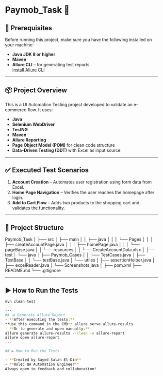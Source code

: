 # Paymob_Task 🧪

## 🔧 Prerequisites

Before running this project, make sure you have the following installed on your machine:

- **Java JDK 8 or higher**
- **Maven**
- **Allure CLI** – for generating test reports  
  [Install Allure CLI](https://docs.qameta.io/allure/#_installing_a_commandline)

---

## 📦 Project Overview

This is a UI Automation Testing project developed to validate an e-commerce flow. It uses:

- **Java**
- **Selenium WebDriver**
- **TestNG**
- **Maven**
- **Allure Reporting**
- **Page Object Model (POM)** for clean code structure
- **Data-Driven Testing (DDT)** with Excel as input source

---

## ✅ Executed Test Scenarios

1. **Account Creation** – Automates user registration using form data from Excel.
2. **Home Page Navigation** – Verifies the user reaches the homepage after login.
3. **Add to Cart Flow** – Adds two products to the shopping cart and validates the functionality.

---

## 🧠 Project Structure

Paymob_Task │ ├── src │ ├── main │ │ ├── java │ │ │ └── Pages │ │ │ ├── createAccountPage.java │ │ │ ├── homePage.java │ │ │ └── pageBase.java │ │ └── resources │ │ └── CreateAccountData.xlsx │ ├── test │ └── java │ ├── Paymob_Cases │ │ └── TestCases.java │ ├── TestBase │ │ └── testBase.java │ └── utiles │ ├── assertionHelper.java │ ├── excelReader.java │ └── Screenshots.java │ ├── pom.xml ├── README.md └── .gitignore

---

## ▶️ How to Run the Tests

```bash
mvn clean test

---
## 📊 Generate Allure Report
- **After executing the tests:**
**Use this command in the CMD** allure serve allure-results
- **Or to generate and open manually:**
allure generate allure-results --clean -o allure-report
allure open allure-report
---

## ▶️ How to Run the Tests

- **Created by Sayed Salah El-Din**
- **Role: QA Automation Engineer**
Always open to feedback and collaboration!


